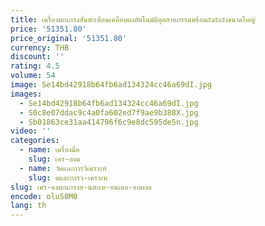 ```yaml
---
title: เครื่องตะแกรงสั่นสะเทือนเคลือบผงอัตโนมัติอุตสาหกรรมพร้อมถังถังถังขนาดใหญ่
price: '51351.80'
price_original: '51351.80'
currency: THB
discount: ''
rating: 4.5
volume: 54
image: Se14bd42918b64fb6ad134324cc46a69dI.jpg
images:
  - Se14bd42918b64fb6ad134324cc46a69dI.jpg
  - S0c8e07ddac9c4a0fa602ed7f9ae9b388X.jpg
  - Sb01863ce31aa414796f6c9e8dc595de5n.jpg
video: ''
categories:
  - name: เครื่องมือ
    slug: เคร-องม
  - name: วัดและการวิเคราะห์
    slug: ดและการว-เคราะห
slug: เคร-องตะแกรงส-นสะเท-อนเคล-อบผงอ
encode: oluS8M0
lang: th
---
```

  